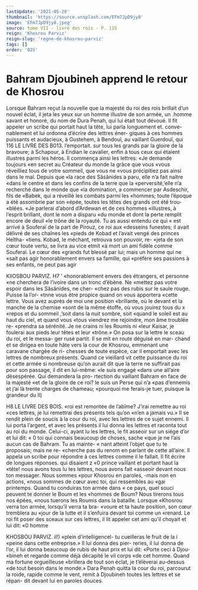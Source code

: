 ```yaml
---
lastUpdate: '2021-05-20'
thumbnail: 'https://source.unsplash.com/EFm7JpD9jy8'
image: 'EFm7JpD9jy8.jpeg'
source: tome VII - livre des rois - P. 115
reign: 'Khosrou Parviz'
reign-slug: 'regne-de-khosrou-parviz'
tags: []
order: '025'
---
```


# Bahram Djoubineh apprend le retour de Khosrou

Lorsque Bahram reçut la nouvelle que la majesté du roi des rois brillait d’un nouvel éclat, il jeta les
yeux sur un homme illustre de son armée, un .homme savant et honoré, du nom de Dura Penah,
qui lui était tout dévoué. Il fit appeler un scribe qui
portait haut la tête, lui parla longuement et. conve- nablement et lui ordonna d’écrire des lettres éner-
giques à ces hommes puissants et audacieux, à Gustehem, à Bendouî, au vaillant Guerdouî, qui
116 LE LIVRE DES B013. l’emportait. sur tous les grands par la gloire de la bravoure; à Schapour, à Endian le cavalier, enfin à tous ceux qui étaient illustres parmi les héros. Il commença ainsi les lettres: «Je demande toujours «en secret au Créateur du monde la grâce que vous «vous réveilliez tous de votre sommeil, que vous ne «vous précipitiez pas ainsi dans le mal. Depuis que «la race des Sâsânides a paru, elle n’a fait naître
«dans le centre et dans les confins de la terre que la «perversité,’elle n’a recherché dans le monde que
«la domination, a commencer par Asdeschir, fils de «Babek, qui a réveillé les combats parmi les «hommes; toute l’époque a été assombrie par son
«épée, toutes les têtes des grands ont été trou-
«blées.
«Je parlerai d’abord d’Ardewan et de ces hommes
«illustres, à l’esprit brillant, dont le nom a disparu
«du monde et dont la perte remplit encore de deuil «le trône de la royauté. Tu as aussi entendu ce qui
« est arrivé à Souferaï de la part de Pirouz, ce roi aux «desseins funestes; il avait délivré de ses chaînes les
«pieds de Kobad et l’avait vengé des princes Heîtha-
«tiens. Kobad, le méchant, retrouva son pouvoir, re- «jeta de son cœur toute vertu, se livra au vice etmit «à mort un ami fidèle comme Souferaï. Le cœur des «grands fut blessé par lui; mais un homme qui ne «sait pas agir honorablement envers sa famille, qui «préfère ses passions à ses enfants, ne peut pas agir

KllOSBOU PARVlZ. H7 ’ «honorablement envers des étrangers, et personne
«ne cherchera de l’ivoire dans un tronc d’ébène. Ne
«mettez pas votre espoir dans les Sâsânides, ne cher- «chez pas des rubis sur le saule rouge. Puisse la l’or- «tnne vous être propice quand on vous apportera «cette lettre. Vous avez auprès de moi une position «brillante, où le devant et la manche de la chemise «sont de la même étoffe, où vous jouirez tous du
x «repos et du sommeil ,’soit dans la nuit sombre, soit «quand le soleil est au haut du ciel, et quand vous «tous viendrez me rejoindre, mon âme troublée re- «prendra sa sérénité. Je ne crains ni les Roumis ni
«leur Kaisar, je foulerai aux pieds leur têtes et leur «trône.»
On posa sur la lettre le sceau du roi, et le messa- ger rusé partit. Il se mit en route déguisé en mar-
chand et se dirigea en toute hâte vers la cour de Khosrou, emmenant une caravane chargée de ri- chesses de toute espèce, car il emportait avec les lettres de nombreux présents. Quand ce vieillard vit cette puissance du roi et cette armée si nombreuse qu’on aurait dit que la terre ne suffirait pas pour son passage, il dit en lui-même: «le suis engagé
«dans une all’aire désespérée. Qui demandera la pro-
rtection du vaillant Bahram en face de la majesté «et de la gloire de ce roi? le suis un Perse qui n’a «pas d’ennemis et j’ai là trente charges de chameau;
«pourquoi me ferais-je tuer, puisque la grandeur du Il)

H8 LE LIVRE DES BOIS. «roi est remontée de l’abîme? J’irai remettre au roi
«ces lettres, je lui remettrai des présents tels qu’on «n’en a jamais vu.» Il se rendit plein de soucis à la
cour du roi, avec les lettres de ce sujet ennemi. Il lui porta l’argent, et avec les présents il lui donna
les lettres et raconta tout au roi du monde. Celui-ci, ayant lu les lettres, le fit asseoir sur un siége d’or et
lui dit: « 0 toi qui connais beaucoup de choses, sache «que je ne l’ais aucun cas de Bahram. Tu as mainte-
« nant atteint l’objet que tu te proposais; mais ne re- «cherche pas du renom en parlant de cette all’aire.
Il appela un scribe pour répondre à ces lettres comme il le fallait. Il fit écrire de longues réponses. qui disaient z «0 prince vaillant et portant haut la «tête! nous avons tous lu tes lettres, nous avons fait «asseoir devant nous ton messager. Nous sommes «pour Khosrou en paroles, -mais non en actions, «nous sommes de cœur avec toi, qui ressembles au «gai printemps. Quand tu conduiras ton armée dans
« ce pays, quel souci peuvent te donner le Boum et les «hommes de Boum? Nous tirerons tous nos épées, «nous tuerons les Roumis dans la bataille. Lorsque «Khosrou verra ton armée, lorsqu’il verra ta bra- «voure et ta haute position, son cœur tremblera au «jour de la lutte et il s’enfuira devant toi comme un «renard.
Le roi fit poser des sceaux sur ces lettres, il lit appeler cet ami qu’il choyait et lui dit: «0 homme

KHOSBOU PARVIZ. il!) «plein d’intelligencel- tu cueilleras le fruit de la
i «peine dans cette entreprise.» Il lui donna des pier- reries, il lui donna de l’or, il lui donna beaucoup de rubis de haut prix et lui dit: «Porte ceci à Djou- «bineh et regarde comme déjà décapité le vil corps
«de cet homme. Quand ma fortune orgueilleuse «brillera de tout son éclat, je t’élèverai au-dessus
«de tout besoin dans le monde.» Dara Penah quitta
la cour du roi, parcourut la roide, rapide comme le vent, remit à Djoubineh toutes les lettres et se répan-
dit devant lui en paroles douces.
